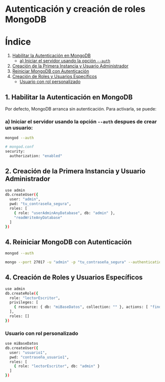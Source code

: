 # Autenticación y creación de roles MongoDB

# Índice

1. [Habilitar la Autenticación en MongoDB](#1-habilitar-la-autenticación-en-mongodb)
   - [a) Iniciar el servidor usando la opción `--auth`](#a-iniciar-el-servidor-usando-la-opción--auth)
2. [Creación de la Primera Instancia y Usuario Administrador](#2-creación-de-la-primera-instancia-y-usuario-administrador)
3. [Reiniciar MongoDB con Autenticación](#4-reiniciar-mongodb-con-autenticación)
4. [Creación de Roles y Usuarios Específicos](#5-creación-de-roles-y-usuarios-específicos)
   - [Usuario con rol personalizado](#usuario-con-rol-personalizado)


## 1. Habilitar la Autenticación en MongoDB

Por defecto, MongoDB arranca sin autenticación. Para activarla, se puede:

### a) Iniciar el servidor usando la opción `--auth` despues de crear un usuario:

```bash
mongod --auth

# mongod.conf
security:
  authorization: "enabled"

```

## 2. Creación de la Primera Instancia y Usuario Administrador

```bash
use admin
db.createUser({
  user: "admin",
  pwd: "tu_contraseña_segura",
  roles: [
    { role: "userAdminAnyDatabase", db: "admin" },
    "readWriteAnyDatabase"
  ]
})

```

## 4. Reiniciar MongoDB con Autenticación

```bash
mongod --auth

mongo --port 27017 -u "admin" -p "tu_contraseña_segura" --authenticationDatabase "admin"
```

## 4. Creación de Roles y Usuarios Específicos
```bash
use admin
db.createRole({
  role: "lectorEscritor",
  privileges: [
    { resource: { db: "miBaseDatos", collection: "" }, actions: [ "find", "insert", "update", "remove" ] }
  ],
  roles: []
})
```

### Usuario con rol personalizado
```bash
use miBaseDatos
db.createUser({
  user: "usuario1",
  pwd: "contraseña_usuario1",
  roles: [
    { role: "lectorEscritor", db: "admin" }
  ]
})
```

